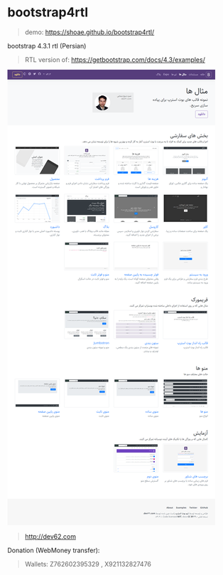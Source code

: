 # bootstrap4rtl

> demo: https://shoae.github.io/bootstrap4rtl/

bootstrap 4.3.1 rtl (Persian)

> RTL version of: https://getbootstrap.com/docs/4.3/examples/

![Screenshot](assets/preview.png)

> http://dev62.com

Donation (WebMoney transfer):

> Wallets: Z762602395329 , X921132827476

